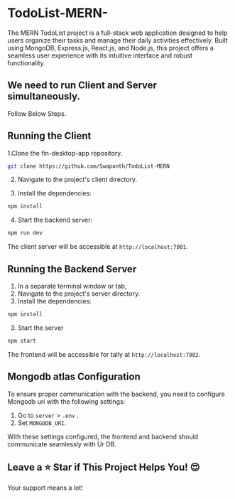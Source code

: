 # TodoList-MERN-
The MERN TodoList project is a full-stack web application designed to help users organize their tasks and manage their daily activities effectively. Built using MongoDB, Express.js, React.js, and Node.js, this project offers a seamless user experience with its intuitive interface and robust functionality.


## We need to run Client and Server simultaneously.
Follow Below Steps.

## Running the Client

1.Clone the fin-desktop-app repository.
 ```bash
 git clone https://github.com/Swapanth/TodoList-MERN
```

2. Navigate to the project's client directory.

3. Install the dependencies:

```bash
npm install
```

4. Start the backend server:

```bash
npm run dev
```

The client server will be accessible at `http://localhost:7001`.

## Running the Backend Server

1. In a separate terminal window or tab,
2.  Navigate to the project's server directory.
3.  Install the dependencies:

```bash
npm install
```
3. Start the server 
```bash
npm start
```

The frontend will be accessible for tally at `http://localhost:7002`.

## Mongodb atlas Configuration

To ensure proper communication with the backend, you need to configure Mongodb uri with the following settings:

1. Go to `server` > `.env` .
2. Set `MONGODB_URI`.

With these settings configured, the frontend and backend should communicate seamlessly with Ur DB.


## Leave a ⭐️ Star if This Project Helps You! 😍
Your support means a lot! 


